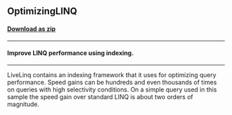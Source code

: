 ## OptimizingLINQ
#### [Download as zip](https://minhaskamal.github.io/DownGit/#/home?url=https://github.com/GrapeCity/ComponentOne-WinForms-Samples/tree/master/NetFramework\DataSource\VB\LiveLinq\GettingStarted\OptimizingLINQ)
____
#### Improve LINQ performance using indexing.
____
LiveLinq contains an indexing framework that it uses for optimizing query performance. Speed gains can be hundreds and even thousands of times on queries with high selectivity conditions. On a simple query used in this sample the speed gain over standard LINQ is about two orders of magnitude. 